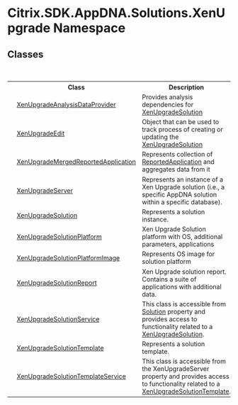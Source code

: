# Citrix.SDK.AppDNA.Solutions.XenUpgrade Namespace

## Classes
&nbsp;<table><tr><th></th><th>Class</th><th>Description</th></tr><tr><td>![Public class](media/pubclass.gif "Public class")</td><td><a href="08f80520-d0d1-2396-4409-9bac173a8c29">XenUpgradeAnalysisDataProvider</a></td><td>
Provides analysis dependencies for <a href="b84f9f35-472d-8b0d-4ebd-53d567ec7042">XenUpgradeSolution</a></td></tr><tr><td>![Public class](media/pubclass.gif "Public class")</td><td><a href="dd9974ca-498a-3a67-b8a6-b39937f1f374">XenUpgradeEdit</a></td><td>
Object that can be used to track process of creating or updating the <a href="b84f9f35-472d-8b0d-4ebd-53d567ec7042">XenUpgradeSolution</a></td></tr><tr><td>![Public class](media/pubclass.gif "Public class")</td><td><a href="f99fec20-6289-a001-15a2-0a5182c2a4fe">XenUpgradeMergedReportedApplication</a></td><td>
Represents collection of <a href="f409fefb-d495-c2e1-3447-8bbe4caa9cb1">ReportedApplication</a> and aggregates data from it</td></tr><tr><td>![Public class](media/pubclass.gif "Public class")</td><td><a href="c6cf721d-c224-27bb-68c4-163cbc1a9c8f">XenUpgradeServer</a></td><td>
Represents an instance of a Xen Upgrade solution (i.e., a specific AppDNA solution within a specific database).</td></tr><tr><td>![Public class](media/pubclass.gif "Public class")</td><td><a href="b84f9f35-472d-8b0d-4ebd-53d567ec7042">XenUpgradeSolution</a></td><td>
Represents a solution instance.</td></tr><tr><td>![Public class](media/pubclass.gif "Public class")</td><td><a href="48bcdf7c-5ba9-7d5c-97a4-df0ee82d9c4b">XenUpgradeSolutionPlatform</a></td><td>
Xen Upgrade Solution platform with OS, additional parameters, applications</td></tr><tr><td>![Public class](media/pubclass.gif "Public class")</td><td><a href="e4cd4f04-dc79-5a7c-8e29-437668349f58">XenUpgradeSolutionPlatformImage</a></td><td>
Represents OS image for solution platform</td></tr><tr><td>![Public class](media/pubclass.gif "Public class")</td><td><a href="6c349aae-49af-7813-4355-343715be0c1e">XenUpgradeSolutionReport</a></td><td>
Xen Upgrade solution report. Contains a suite of applications with additional data.</td></tr><tr><td>![Public class](media/pubclass.gif "Public class")</td><td><a href="f5a58da8-446a-9a4a-f963-a4bffe57116b">XenUpgradeSolutionService</a></td><td>
This class is accessible from <a href="303070ef-0287-3edc-c9b5-757859c53129">Solution</a> property and provides access to functionality related to a <a href="b84f9f35-472d-8b0d-4ebd-53d567ec7042">XenUpgradeSolution</a>.</td></tr><tr><td>![Public class](media/pubclass.gif "Public class")</td><td><a href="fad3276d-b98b-6e41-c1f4-90c515c970b2">XenUpgradeSolutionTemplate</a></td><td>
Represents a solution template.</td></tr><tr><td>![Public class](media/pubclass.gif "Public class")</td><td><a href="e0e42d35-6a35-7fef-d495-fa231d83062f">XenUpgradeSolutionTemplateService</a></td><td>
This class is accessible from the XenUpgradeServer property and provides access to functionality related to a <a href="fad3276d-b98b-6e41-c1f4-90c515c970b2">XenUpgradeSolutionTemplate</a>.</td></tr></table>&nbsp;

